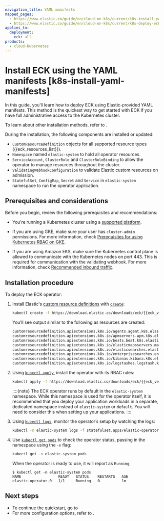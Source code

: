 ```yaml
---
navigation_title: YAML manifests
mapped_pages:
  - https://www.elastic.co/guide/en/cloud-on-k8s/current/k8s-install-yaml-manifests.html
  - https://www.elastic.co/guide/en/cloud-on-k8s/current/k8s-deploy-eck.html
applies_to:
  deployment:
    eck: all
products:
  - cloud-kubernetes
---
```


# Install ECK using the YAML manifests [k8s-install-yaml-manifests]

In this guide, you'll learn how to deploy ECK using Elastic-provided YAML manifests. This method is the quickest way to get started with ECK if you have full administrative access to the Kubernetes cluster.

To learn about other installation methods, refer to [](/deploy-manage/deploy/cloud-on-k8s/install.md).

During the installation, the following components are installed or updated:

* `CustomResourceDefinition` objects for all supported resource types ({{eck_resources_list}}).
* `Namespace` named `elastic-system` to hold all operator resources.
* `ServiceAccount`, `ClusterRole` and `ClusterRoleBinding` to allow the operator to manage resources throughout the cluster.
* `ValidatingWebhookConfiguration` to validate Elastic custom resources on admission.
* `StatefulSet`, `ConfigMap`, `Secret` and `Service` in `elastic-system` namespace to run the operator application.

## Prerequisites and considerations

Before you begin, review the following prerequisites and recommendations:

* You're running a Kubernetes cluster using a [supported platform](/deploy-manage/deploy/cloud-on-k8s.md#k8s-supported).

* If you are using GKE, make sure your user has `cluster-admin` permissions. For more information, check [Prerequisites for using Kubernetes RBAC on GKE](https://cloud.google.com/kubernetes-engine/docs/how-to/role-based-access-control#iam-rolebinding-bootstrap).

* If you are using Amazon EKS, make sure the Kubernetes control plane is allowed to communicate with the Kubernetes nodes on port 443. This is required for communication with the validating webhook. For more information, check [Recommended inbound traffic](https://docs.aws.amazon.com/eks/latest/userguide/sec-group-reqs.html).


##  Installation procedure

To deploy the ECK operator:

1. Install Elastic's [custom resource definitions](https://kubernetes.io/docs/concepts/extend-kubernetes/api-extension/custom-resources/) with [`create`](https://kubernetes.io/docs/reference/kubectl/generated/kubectl_create/):

    ```sh subs=true
    kubectl create -f https://download.elastic.co/downloads/eck/{{eck_version}}/crds.yaml
    ```

    You'll see output similar to the following as resources are created:

    ```sh
    customresourcedefinition.apiextensions.k8s.io/agents.agent.k8s.elastic.co created
    customresourcedefinition.apiextensions.k8s.io/apmservers.apm.k8s.elastic.co created
    customresourcedefinition.apiextensions.k8s.io/beats.beat.k8s.elastic.co created
    customresourcedefinition.apiextensions.k8s.io/elasticmapsservers.maps.k8s.elastic.co created
    customresourcedefinition.apiextensions.k8s.io/elasticsearches.elasticsearch.k8s.elastic.co created
    customresourcedefinition.apiextensions.k8s.io/enterprisesearches.enterprisesearch.k8s.elastic.co created
    customresourcedefinition.apiextensions.k8s.io/kibanas.kibana.k8s.elastic.co created
    customresourcedefinition.apiextensions.k8s.io/logstashes.logstash.k8s.elastic.co created
    ```

2. Using [`kubectl apply`](https://kubernetes.io/docs/reference/kubectl/generated/kubectl_apply/), install the operator with its RBAC rules:

    ```sh subs=true
    kubectl apply -f https://download.elastic.co/downloads/eck/{{eck_version}}/operator.yaml
    ```

    ::::{note}
    The ECK operator runs by default in the `elastic-system` namespace. While this namespace is used for the operator itself, it is recommended that you deploy your application workloads in a separate, dedicated namespace instead of `elastic-system` or `default`. You will need to consider this when setting up your applications.
    ::::

3. Using [`kubectl logs`](https://kubernetes.io/docs/reference/kubectl/generated/kubectl_logs), monitor the operator’s setup by watching the logs:

    ```sh
    kubectl -n elastic-system logs -f statefulset.apps/elastic-operator
    ```

4. Use [`kubectl get pods`](https://kubernetes.io/docs/reference/kubectl/generated/kubectl_get/) to check the operator status, passing in the namespace using the `-n` flag:

    ```sh
    kubectl get -n elastic-system pods
    ```

    When the operator is ready to use, it will report as `Running`

    ```
    $ kubectl get -n elastic-system pods
    NAME                 READY   STATUS    RESTARTS   AGE
    elastic-operator-0   1/1     Running   0          1m
    ```


## Next steps

* To continue the quickstart, go to [](/deploy-manage/deploy/cloud-on-k8s/elasticsearch-deployment-quickstart.md)
* For more configuration options, refer to [](/deploy-manage/deploy/cloud-on-k8s/configure.md).
